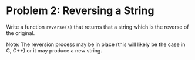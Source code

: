Problem 2: Reversing a String
=============================

Write a function `reverse(s)` that returns that a string which is the reverse of the original.

Note: The reversion process may be in place (this will likely be the case in C, C++) or it may produce a new string.
